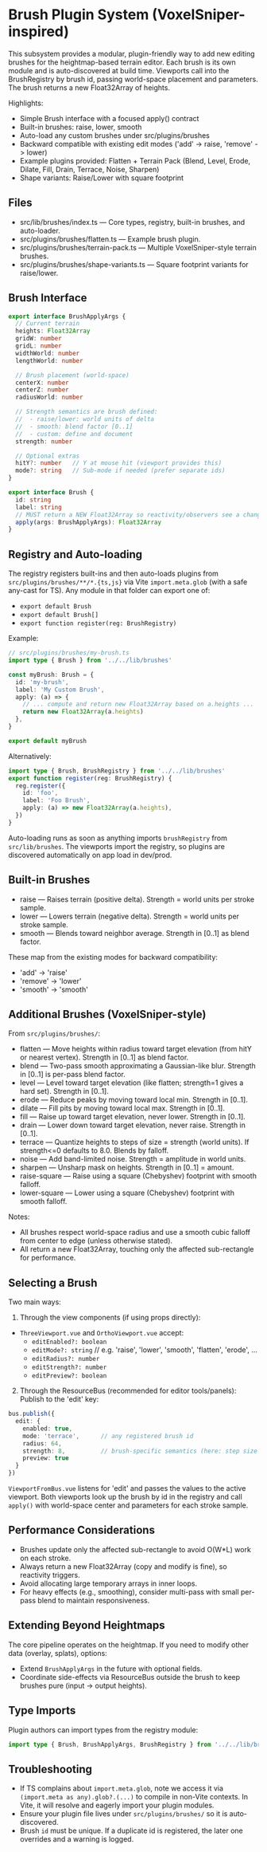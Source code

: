 # Brush Plugin System (VoxelSniper-inspired)

This subsystem provides a modular, plugin-friendly way to add new editing brushes for the heightmap-based terrain editor. Each brush is its own module and is auto-discovered at build time. Viewports call into the BrushRegistry by brush id, passing world-space placement and parameters. The brush returns a new Float32Array of heights.

Highlights:
- Simple Brush interface with a focused apply() contract
- Built-in brushes: raise, lower, smooth
- Auto-load any custom brushes under src/plugins/brushes
- Backward compatible with existing edit modes ('add' -> raise, 'remove' -> lower)
- Example plugins provided: Flatten + Terrain Pack (Blend, Level, Erode, Dilate, Fill, Drain, Terrace, Noise, Sharpen)
- Shape variants: Raise/Lower with square footprint

## Files
- src/lib/brushes/index.ts — Core types, registry, built-in brushes, and auto-loader.
- src/plugins/brushes/flatten.ts — Example brush plugin.
- src/plugins/brushes/terrain-pack.ts — Multiple VoxelSniper-style terrain brushes.
- src/plugins/brushes/shape-variants.ts — Square footprint variants for raise/lower.

## Brush Interface

```ts
export interface BrushApplyArgs {
  // Current terrain
  heights: Float32Array
  gridW: number
  gridL: number
  widthWorld: number
  lengthWorld: number

  // Brush placement (world-space)
  centerX: number
  centerZ: number
  radiusWorld: number

  // Strength semantics are brush defined:
  //  - raise/lower: world units of delta
  //  - smooth: blend factor [0..1]
  //  - custom: define and document
  strength: number

  // Optional extras
  hitY?: number   // Y at mouse hit (viewport provides this)
  mode?: string   // Sub-mode if needed (prefer separate ids)
}

export interface Brush {
  id: string
  label: string
  // MUST return a NEW Float32Array so reactivity/observers see a change
  apply(args: BrushApplyArgs): Float32Array
}
```

## Registry and Auto-loading

The registry registers built-ins and then auto-loads plugins from `src/plugins/brushes/**/*.{ts,js}` via Vite `import.meta.glob` (with a safe any-cast for TS). Any module in that folder can export one of:
- `export default Brush`
- `export default Brush[]`
- `export function register(reg: BrushRegistry)`

Example:
```ts
// src/plugins/brushes/my-brush.ts
import type { Brush } from '../../lib/brushes'

const myBrush: Brush = {
  id: 'my-brush',
  label: 'My Custom Brush',
  apply: (a) => {
    // ... compute and return new Float32Array based on a.heights ...
    return new Float32Array(a.heights)
  },
}

export default myBrush
```

Alternatively:
```ts
import type { Brush, BrushRegistry } from '../../lib/brushes'
export function register(reg: BrushRegistry) {
  reg.register({
    id: 'foo',
    label: 'Foo Brush',
    apply: (a) => new Float32Array(a.heights),
  })
}
```

Auto-loading runs as soon as anything imports `brushRegistry` from `src/lib/brushes`. The viewports import the registry, so plugins are discovered automatically on app load in dev/prod.

## Built-in Brushes

- raise — Raises terrain (positive delta). Strength = world units per stroke sample.
- lower — Lowers terrain (negative delta). Strength = world units per stroke sample.
- smooth — Blends toward neighbor average. Strength in [0..1] as blend factor.

These map from the existing modes for backward compatibility:
- 'add' -> 'raise'
- 'remove' -> 'lower'
- 'smooth' -> 'smooth'

## Additional Brushes (VoxelSniper-style)

From `src/plugins/brushes/`:

- flatten — Move heights within radius toward target elevation (from hitY or nearest vertex). Strength in [0..1] as blend factor.
- blend — Two-pass smooth approximating a Gaussian-like blur. Strength in [0..1] is per-pass blend factor.
- level — Level toward target elevation (like flatten; strength=1 gives a hard set). Strength in [0..1].
- erode — Reduce peaks by moving toward local min. Strength in [0..1].
- dilate — Fill pits by moving toward local max. Strength in [0..1].
- fill — Raise up toward target elevation, never lower. Strength in [0..1].
- drain — Lower down toward target elevation, never raise. Strength in [0..1].
- terrace — Quantize heights to steps of size = strength (world units). If strength<=0 defaults to 8.0. Blends by falloff.
- noise — Add band-limited noise. Strength = amplitude in world units.
- sharpen — Unsharp mask on heights. Strength in [0..1] = amount.
- raise-square — Raise using a square (Chebyshev) footprint with smooth falloff.
- lower-square — Lower using a square (Chebyshev) footprint with smooth falloff.

Notes:
- All brushes respect world-space radius and use a smooth cubic falloff from center to edge (unless otherwise stated).
- All return a new Float32Array, touching only the affected sub-rectangle for performance.

## Selecting a Brush

Two main ways:

1) Through the view components (if using props directly):
- `ThreeViewport.vue` and `OrthoViewport.vue` accept:
  - `editEnabled?: boolean`
  - `editMode?: string`       // e.g. 'raise', 'lower', 'smooth', 'flatten', 'erode', ...
  - `editRadius?: number`
  - `editStrength?: number`
  - `editPreview?: boolean`

2) Through the ResourceBus (recommended for editor tools/panels):
Publish to the 'edit' key:
```ts
bus.publish({
  edit: {
    enabled: true,
    mode: 'terrace',      // any registered brush id
    radius: 64,
    strength: 8,          // brush-specific semantics (here: step size in world units)
    preview: true
  }
})
```

`ViewportFromBus.vue` listens for 'edit' and passes the values to the active viewport. Both viewports look up the brush by id in the registry and call `apply()` with world-space center and parameters for each stroke sample.

## Performance Considerations

- Brushes update only the affected sub-rectangle to avoid O(W*L) work on each stroke.
- Always return a new Float32Array (copy and modify is fine), so reactivity triggers.
- Avoid allocating large temporary arrays in inner loops.
- For heavy effects (e.g., smoothing), consider multi-pass with small per-pass blend to maintain responsiveness.

## Extending Beyond Heightmaps

The core pipeline operates on the heightmap. If you need to modify other data (overlay, splats), options:
- Extend `BrushApplyArgs` in the future with optional fields.
- Coordinate side-effects via ResourceBus outside the brush to keep brushes pure (input -> output heights).

## Type Imports

Plugin authors can import types from the registry module:
```ts
import type { Brush, BrushApplyArgs, BrushRegistry } from '../../lib/brushes'
```

## Troubleshooting

- If TS complains about `import.meta.glob`, note we access it via `(import.meta as any).glob?.(...)` to compile in non-Vite contexts. In Vite, it will resolve and eagerly import your plugin modules.
- Ensure your plugin file lives under `src/plugins/brushes/` so it is auto-discovered.
- Brush `id` must be unique. If a duplicate id is registered, the later one overrides and a warning is logged.
